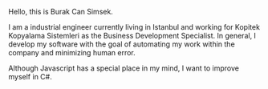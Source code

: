 Hello, this is Burak Can Simsek.

I am a industrial engineer currently living in Istanbul and working for Kopitek Kopyalama Sistemleri as the Business Development Specialist. 
In general, I develop my software with the goal of automating my work within the company and minimizing human error.

Although Javascript has a special place in my mind, I want to improve myself in C#.
